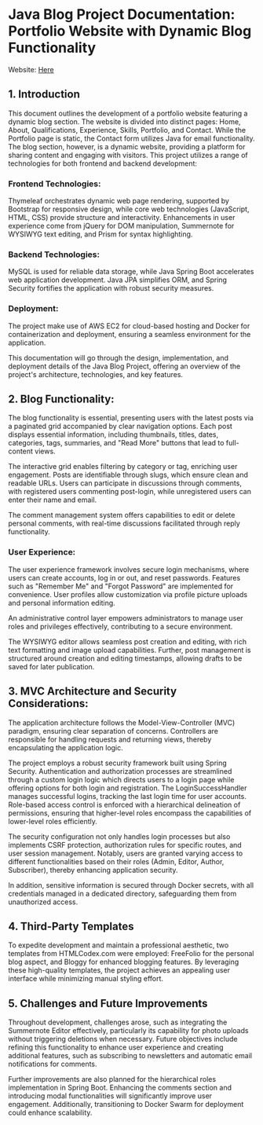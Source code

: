 # Java Blog Project Documentation: Portfolio Website with Dynamic Blog Functionality
Website: [Here][1]

[1]: http://www.bytebounty.co.uk/blog/posts/

## 1. Introduction

This document outlines the development of a portfolio website featuring a dynamic blog section. The website is divided into distinct pages: Home, About, Qualifications, Experience, Skills, Portfolio, and Contact. While the Portfolio page is static, the Contact form utilizes Java for email functionality. The blog section, however, is a dynamic website, providing a platform for sharing content and engaging with visitors. 
This project utilizes a range of technologies for both frontend and backend development: 

### Frontend Technologies:
   
Thymeleaf orchestrates dynamic web page rendering, supported by Bootstrap for responsive design, while core web technologies (JavaScript, HTML, CSS) provide structure and interactivity. Enhancements in user experience come from jQuery for DOM manipulation, Summernote for WYSIWYG text editing, and Prism for syntax highlighting.

### Backend Technologies:
     
MySQL is used for reliable data storage, while Java Spring Boot accelerates web application development. Java JPA simplifies ORM, and Spring Security fortifies the application with robust security measures.
 
### Deployment: 
     
The project make use of AWS EC2 for cloud-based hosting and Docker for containerization and deployment, ensuring a seamless environment for the application.
 
This documentation will go through the design, implementation, and deployment details of the Java Blog Project, offering an overview of the project's architecture, technologies, and key features.  

## 2. Blog Functionality:
     
The blog functionality is essential, presenting users with the latest posts via a paginated grid accompanied by clear navigation options. Each post displays essential information, including thumbnails, titles, dates, categories, tags, summaries, and "Read More" buttons that lead to full-content views.

The interactive grid enables filtering by category or tag, enriching user engagement. Posts are identifiable through slugs, which ensure clean and readable URLs. Users can participate in discussions through comments, with registered users commenting post-login, while unregistered users can enter their name and email.

The comment management system offers capabilities to edit or delete personal comments, with real-time discussions facilitated through reply functionality.

### User Experience: 

The user experience framework involves secure login mechanisms, where users can create accounts, log in or out, and reset passwords. Features such as "Remember Me" and "Forgot Password" are implemented for convenience. User profiles allow customization via profile picture uploads and personal information editing.

An administrative control layer empowers administrators to manage user roles and privileges effectively, contributing to a secure environment.

The WYSIWYG editor allows seamless post creation and editing, with rich text formatting and image upload capabilities. Further, post management is structured around creation and editing timestamps, allowing drafts to be saved for later publication.

## 3. MVC Architecture and Security Considerations: 

The application architecture follows the Model-View-Controller (MVC) paradigm, ensuring clear separation of concerns. Controllers are responsible for handling requests and returning views, thereby encapsulating the application logic.

The project employs a robust security framework built using Spring Security. Authentication and authorization processes are streamlined through a custom login logic which directs users to a login page while offering options for both login and registration. The LoginSuccessHandler manages successful logins, tracking the last login time for user accounts. Role-based access control is enforced with a hierarchical delineation of permissions, ensuring that higher-level roles encompass the capabilities of lower-level roles efficiently.

The security configuration not only handles login processes but also implements CSRF protection, authorization rules for specific routes, and user session management. Notably, users are granted varying access to different functionalities based on their roles (Admin, Editor, Author, Subscriber), thereby enhancing application security.

In addition, sensitive information is secured through Docker secrets, with all credentials managed in a dedicated directory, safeguarding them from unauthorized access.

## 4. Third-Party Templates

To expedite development and maintain a professional aesthetic, two templates from HTMLCodex.com were employed: FreeFolio for the personal blog aspect, and Bloggy for enhanced blogging features. By leveraging these high-quality templates, the project achieves an appealing user interface while minimizing manual styling effort.

## 5. Challenges and Future Improvements

Throughout development, challenges arose, such as integrating the Summernote Editor effectively, particularly its capability for photo uploads without triggering deletions when necessary. Future objectives include refining this functionality to enhance user experience and creating additional features, such as subscribing to newsletters and automatic email notifications for comments.

Further improvements are also planned for the hierarchical roles implementation in Spring Boot. Enhancing the comments section and introducing modal functionalities will significantly improve user engagement. Additionally, transitioning to Docker Swarm for deployment could enhance scalability.


